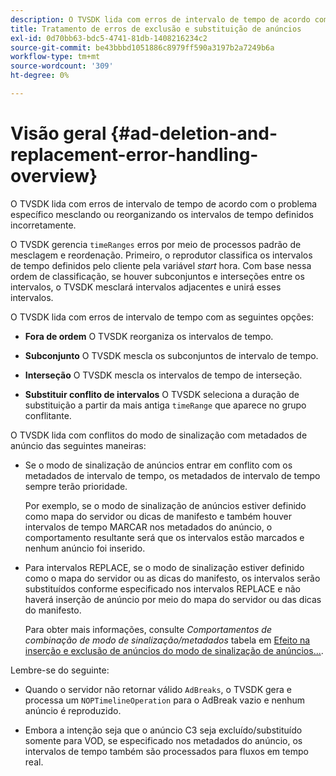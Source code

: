 ```yaml
---
description: O TVSDK lida com erros de intervalo de tempo de acordo com o problema específico mesclando ou reorganizando os intervalos de tempo definidos incorretamente.
title: Tratamento de erros de exclusão e substituição de anúncios
exl-id: 0d70bb63-bdc5-4741-81db-1408216234c2
source-git-commit: be43bbbd1051886c8979ff590a3197b2a7249b6a
workflow-type: tm+mt
source-wordcount: '309'
ht-degree: 0%

---
```


# Visão geral {#ad-deletion-and-replacement-error-handling-overview}

O TVSDK lida com erros de intervalo de tempo de acordo com o problema específico mesclando ou reorganizando os intervalos de tempo definidos incorretamente.

O TVSDK gerencia `timeRanges` erros por meio de processos padrão de mesclagem e reordenação. Primeiro, o reprodutor classifica os intervalos de tempo definidos pelo cliente pela variável *start* hora. Com base nessa ordem de classificação, se houver subconjuntos e interseções entre os intervalos, o TVSDK mesclará intervalos adjacentes e unirá esses intervalos.

O TVSDK lida com erros de intervalo de tempo com as seguintes opções:

* **Fora de ordem** O TVSDK reorganiza os intervalos de tempo.

* **Subconjunto** O TVSDK mescla os subconjuntos de intervalo de tempo.

* **Interseção** O TVSDK mescla os intervalos de tempo de interseção.

* **Substituir conflito de intervalos** O TVSDK seleciona a duração de substituição a partir da mais antiga `timeRange` que aparece no grupo conflitante.

O TVSDK lida com conflitos do modo de sinalização com metadados de anúncio das seguintes maneiras:

* Se o modo de sinalização de anúncios entrar em conflito com os metadados de intervalo de tempo, os metadados de intervalo de tempo sempre terão prioridade.

   Por exemplo, se o modo de sinalização de anúncios estiver definido como mapa do servidor ou dicas de manifesto e também houver intervalos de tempo MARCAR nos metadados do anúncio, o comportamento resultante será que os intervalos estão marcados e nenhum anúncio foi inserido.
* Para intervalos REPLACE, se o modo de sinalização estiver definido como o mapa do servidor ou as dicas do manifesto, os intervalos serão substituídos conforme especificado nos intervalos REPLACE e não haverá inserção de anúncio por meio do mapa do servidor ou das dicas do manifesto.

   Para obter mais informações, consulte *Comportamentos de combinação de modo de sinalização/metadados* tabela em [Efeito na inserção e exclusão de anúncios do modo de sinalização de anúncios...](../../../../tvsdk-2.7-for-android/ad-insertion/delete-replace-content-vod/c-psdk-android-2.7-signaling-mode-metadata-combos-android.md#c_psdk_signaling-mode-metadata-combos-android).

Lembre-se do seguinte:

* Quando o servidor não retornar válido `AdBreaks`, o TVSDK gera e processa um `NOPTimelineOperation` para o AdBreak vazio e nenhum anúncio é reproduzido.

* Embora a intenção seja que o anúncio C3 seja excluído/substituído somente para VOD, se especificado nos metadados do anúncio, os intervalos de tempo também são processados para fluxos em tempo real.

